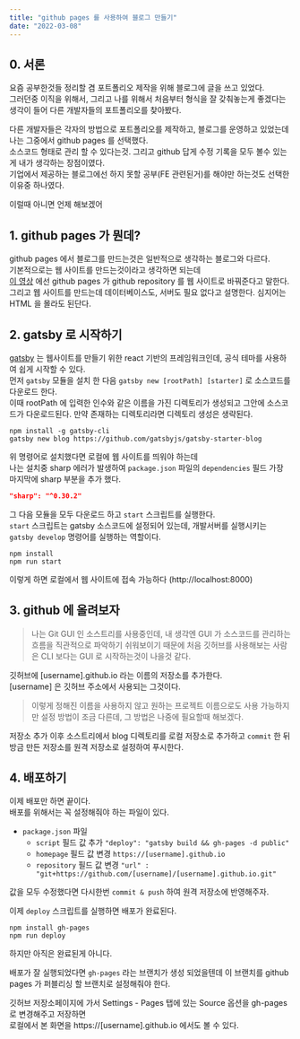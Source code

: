```yaml
---
title: "github pages 를 사용하여 블로그 만들기"
date: "2022-03-08"
---
```


## 0. 서론
요즘 공부한것들 정리할 겸 포트폴리오 제작을 위해 블로그에 글을 쓰고 있었다.  
그러던중 이직을 위해서, 그리고 나를 위해서 처음부터 형식을 잘 갖춰놓는게 좋겠다는 생각이 들어 다른 개발자들의 포트폴리오를 찾아봤다.

다른 개발자들은 각자의 방법으로 포트폴리오를 제작하고, 블로그를 운영하고 있었는데 나는 그중에서 github pages 를 선택했다.  
소스코드 형태로 관리 할 수 있다는것. 그리고 github 답게 수정 기록을 모두 볼수 있는게 내가 생각하는 장점이였다.  
기업에서 제공하는 블로그에선 하지 못할 공부(FE 관련된거)를 해야만 하는것도 선택한 이유중 하나였다.

이럴때 아니면 언제 해보겠어

## 1. github pages 가 뭔데?
github pages 에서 블로그를 만드는것은 일반적으로 생각하는 블로그와 다르다.  
기본적으로는 웹 사이트를 만드는것이라고 생각하면 되는데  
[이 영상](https://youtu.be/2MsN8gpT6jY) 에선 github pages 가 github repository 를 웹 사이트로 바꿔준다고 말한다.  
그리고 웹 사이트를 만드는데 데이터베이스도, 서버도 필요 없다고 설명한다. 심지어는 HTML 을 몰라도 된단다.

## 2. gatsby 로 시작하기
[gatsby](https://github.com/gatsbyjs/gatsby-starter-blog) 는 웹사이트를 만들기 위한 react 기반의 프레임워크인데, 공식 테마를 사용하여 쉽게 시작할 수 있다.  
먼저 `gatsby` 모듈을 설치 한 다음 `gatsby new [rootPath] [starter]` 로 소스코드를 다운로드 한다.  
이때 rootPath 에 입력한 인수와 같은 이름을 가진 디렉토리가 생성되고 그안에 소스코드가 다운로드된다. 만약 존재하는 디렉토리라면 디렉토리 생성은 생략된다.
```shell
npm install -g gatsby-cli
gatsby new blog https://github.com/gatsbyjs/gatsby-starter-blog
```
위 명령어로 설치했다면 로컬에 웹 사이트를 띄워야 하는데  
나는 설치중 sharp 에러가 발생하여 `package.json` 파일의 `dependencies` 필드 가장 마지막에 sharp 부분을 추가 했다.
```json
"sharp": "^0.30.2" 
```
그 다음 모듈을 모두 다운로드 하고 `start` 스크립트를 실행한다.  
`start` 스크립트는 gatsby 소스코드에 설정되어 있는데, 개발서버를 실행시키는 `gatsby develop` 명령어를 실행하는 역할이다.
```shell
npm install
npm run start
```
이렇게 하면 로컬에서 웹 사이트에 접속 가능하다 (http://localhost:8000)

## 3. github 에 올려보자
> 나는 Git GUI 인 소스트리를 사용중인데, 내 생각엔 GUI 가 소스코드를 관리하는 흐름을 직관적으로 파악하기 쉬워보이기 때문에 처음 깃허브를 사용해보는 사람은 CLI 보다는 GUI 로 시작하는것이 나을것 같다.

깃허브에 [username].github.io 라는 이름의 저장소를 추가한다.  
[username] 은 깃허브 주소에서 사용되는 그것이다.

>이렇게 정해진 이름을 사용하지 않고 원하는 프로젝트 이름으로도 사용 가능하지만 설정 방법이 조금 다른데, 그 방법은 나중에 필요할때 해보겠다.  

저장소 추가 이후 소스트리에서 blog 디렉토리를 로컬 저장소로 추가하고 `commit` 한 뒤 방금 만든 저장소를 원격 저장소로 설정하여 푸시한다.

## 4. 배포하기

이제 배포만 하면 끝이다.  
배포를 위해서는 꼭 설정해줘야 하는 파일이 있다.  

* `package.json` 파일
  * `script` 필드 값 추가 `"deploy": "gatsby build && gh-pages -d public"`
  * `homepage` 필드 값 변경 `https://[username].github.io`  
  * `repository` 필드 값 변경 `"url" : "git+https://github.com/[username]/[username].github.io.git"`

값을 모두 수정했다면 다시한번 `commit & push` 하여 원격 저장소에 반영해주자.

이제 `deploy` 스크립트를 실행하면 배포가 완료된다.

```shell
npm install gh-pages
npm run deploy
```

하지만 아직은 완료된게 아니다.

배포가 잘 실행되었다면 `gh-pages` 라는 브랜치가 생성 되었을텐데 이 브랜치를 github pages 가 퍼블리싱 할 브랜치로 설정해줘야 한다. 

깃허브 저장소페이지에 가서 Settings - Pages 탭에 있는 Source 옵션을 gh-pages 로 변경해주고 저장하면  
로컬에서 본 화면을 https://[username].github.io 에서도 볼 수 있다.